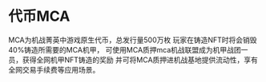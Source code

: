 # 代币MCA

MCA为机战菁英中游戏原生代币，总发行量500万枚 玩家在铸造NFT时将会销毁40%铸造所需要的MCA机甲， 可使用MCA质押mca机战联盟成为机甲战团一员，获得全网机甲NFT铸造的奖励 并可将MCA质押进机战基地提供流动性，享有全网交易手续费等应用场景。

